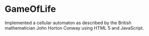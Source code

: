# GameOfLife
Implemented a cellular automaton as described by the British mathematician John Horton Conway using HTML 5 and JavaScript.
